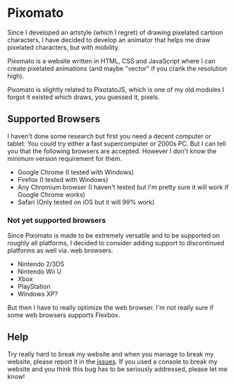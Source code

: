 # Pixomato

Since I developed an artstyle (which I regret) of drawing pixelated cartoon characters, I have decided to develop an animator that helps me draw pixelated characters, but with mobility.

Pixomato is a website written in HTML, CSS and JavaScript where I can create pixelated animations (and maybe "vector" if you crank the resolution high).

Pixomato is slightly related to PixotatoJS, which is one of my old modules I forgot it existed which draws, you guessed it, pixels.

## Supported Browsers
I haven't done some research but first you need a decent computer or tablet. You could try either a fast supercomputer or 2000s PC.
But I can tell you that the following browsers are accepted. However I don't know the minimum version requirement for them.
- Google Chrome (I tested with Windows)
- Firefox (I tested with Windows)
- Any Chromium browser (I haven't tested but I'm pretty sure it will work if Google Chrome works)
- Safari (Only tested on iOS but it will 99% work)

### Not yet supported browsers
Since Pixomato is made to be extremely versatile and to be supported on roughly all platforms, I decided to consider adding support to discontinued platforms as well via. web browsers.
- Nintendo 2/3DS
- Nintendo Wii U
- Xbox
- PlayStation
- Windows XP?

But then I have to really optimize the web browser. I'm not really sure if some web browsers supports Flexbox.

## Help
Try really hard to break my website and when you manage to break my website, please report it in the [issues](https://github.com/AlaTomKing/pixomato/issues).
If you used a console to break my website and you think this bug has to be seriously addressed, please let me know!
